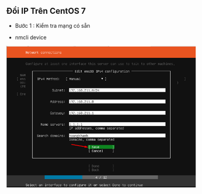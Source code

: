## Đổi IP Trên CentOS 7 
- Bước 1 : Kiểm tra mạng có sẵn 
 + nmcli device 
 <img src = "img/Screenshot_1.png" >